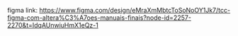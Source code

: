 figma link: https://www.figma.com/design/eMraXmMbtcToSoNoOY1Jk7/tcc-figma-com-altera%C3%A7oes-manuais-finais?node-id=2257-2270&t=IdqAUnwiuHmX1eQz-1
